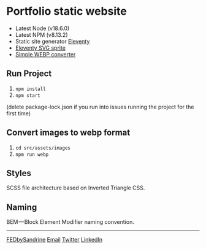 # Portfolio static website

* Latest Node (v18.6.0)
* Latest NPM (v8.13.2)
* Static site generator [Eleventy](https://www.11ty.dev/)
* [Eleventy SVG sprite](https://www.npmjs.com/package/eleventy-plugin-svg-sprite)
* [Simple WEBP converter](https://www.npmjs.com/package/simple-webp-converter)

## Run Project
1. `npm install`
2. `npm start`

(delete package-lock.json if you run into issues running the project for the first time)

## Convert images to webp format
1. `cd src/assets/images`
2. `npm run webp`

## Styles
SCSS file architecture based on Inverted Triangle CSS.

## Naming
BEM — Block Element Modifier naming convention.

---

[FEDbySandrine](http://www.fedbysandrine.com)
[Email](fedbysandrine@gmail.com)
[Twitter](http://www.twitter.com/fedbysandrine)
[LinkedIn](linkedin.com/in/sandrinepns)
